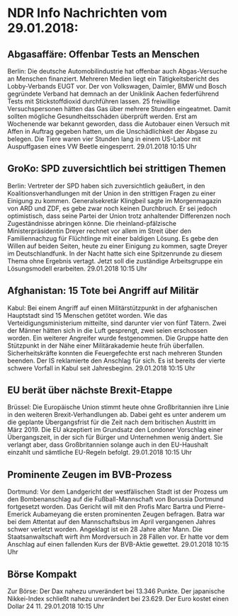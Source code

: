 # NDR Info Nachrichten vom 29.01.2018:


## Abgasaffäre: Offenbar Tests an Menschen
Berlin: Die deutsche Automobilindustrie hat offenbar auch Abgas-Versuche an Menschen finanziert. Mehreren Medien liegt ein Tätigkeitsbericht des Lobby-Verbands EUGT vor. Der von Volkswagen, Daimler, BMW und Bosch gegründete Verband hat demnach an der Uniklinik Aachen federführend Tests mit Stickstoffdioxid durchführen lassen. 25 freiwillige Versuchspersonen hätten das Gas über mehrere Stunden eingeatmet. Damit sollten mögliche Gesundheitsschäden überprüft werden. Erst am Wochenende war bekannt geworden, dass die Autobauer einen Versuch mit Affen in Auftrag gegeben hatten, um die Unschädlichkeit der Abgase zu belegen. Die Tiere waren vier Stunden lang in einem US-Labor mit Auspuffgasen eines VW Beetle eingesperrt. 29.01.2018 10:15 Uhr 

## GroKo: SPD zuversichtlich bei strittigen Themen
Berlin: Vertreter der SPD haben sich zuversichtlich geäußert, in den Koalitionsverhandlungen mit der Union in den strittigen Fragen zu einer Einigung zu kommen. Generalsekretär Klingbeil sagte im Morgenmagazin von ARD und ZDF, es gebe zwar noch keinen Durchbruch. Er sei jedoch optimistisch, dass seine Partei der Union trotz anhaltender Differenzen noch Zugeständnisse abringen könne. Die rheinland-pfälzische Ministerpräsidentin Dreyer rechnet vor allem im Streit über den Familiennachzug für Flüchtlinge mit einer baldigen Lösung. Es gebe den Willen auf beiden Seiten, heute zu einer Einigung zu kommen, sagte Dreyer im Deutschlandfunk. In der Nacht hatte sich eine Spitzenrunde zu diesem Thema ohne Ergebnis vertagt. Jetzt soll die zuständige Arbeitsgruppe ein Lösungsmodell erarbeiten. 29.01.2018 10:15 Uhr 

## Afghanistan: 15 Tote bei Angriff auf Militär
Kabul: Bei einem Angriff auf einen Militärstützpunkt in der afghanischen Hauptstadt sind 15 Menschen getötet worden. Wie das Verteidigungsministerium mitteilte, sind darunter vier von fünf Tätern. Zwei der Männer hätten sich in die Luft gesprengt, zwei seien erschossen worden. Ein weiterer Angreifer wurde festgenommen. Die Gruppe hatte den Stützpunkt in der Nähe einer Militärakademie heute früh überfallen. Sicherheitskräfte konnten die Feuergefechte erst nach mehreren Stunden beenden. Der IS reklamierte den Anschlag für sich. Es ist bereits der vierte schwere Vorfall in Kabul seit Jahresbeginn. 29.01.2018 10:15 Uhr 

## EU berät über nächste Brexit-Etappe
Brüssel: Die Europäische Union stimmt heute ohne Großbritannien ihre Linie in den weiteren Brexit-Verhandlungen ab. Dabei geht es unter anderem um die geplante Übergangsfrist für die Zeit nach dem britischen Austritt im März 2019. Die EU akzeptiert im Grundsatz den Londoner Vorschlag einer Übergangszeit, in der sich für Bürger und Unternehmen wenig ändert. Sie verlangt aber, dass Großbritannien solange auch in den EU-Haushalt einzahlt und sämtliche EU-Regeln befolgt. 29.01.2018 10:15 Uhr 

## Prominente Zeugen im BVB-Prozess
Dortmund: Vor dem Landgericht der westfälischen Stadt ist der Prozess um den Bombenanschlag auf die Fußball-Mannschaft von Borussia Dortmund fortgesetzt worden. Das Gericht will mit den Profis Marc Bartra und Pierre-Emerick Aubameyang die ersten prominenten Zeugen befragen. Batra war bei dem Attentat auf den Mannschaftsbus im April vergangenen Jahres schwer verletzt worden. Angeklagt ist ein 28 Jahre alter Mann. Die Staatsanwaltschaft wirft ihm Mordversuch in 28 Fällen vor. Er hatte vor dem Anschlag auf einen fallenden Kurs der BVB-Aktie gewettet. 29.01.2018 10:15 Uhr 

## Börse Kompakt
Zur Börse: Der Dax nahezu unverändert bei 13.346 Punkte. Der japanische Nikkei-Index schließt nahezu unverändert bei 23.629. Der Euro kostet einen Dollar 24 11. 29.01.2018 10:15 Uhr 

